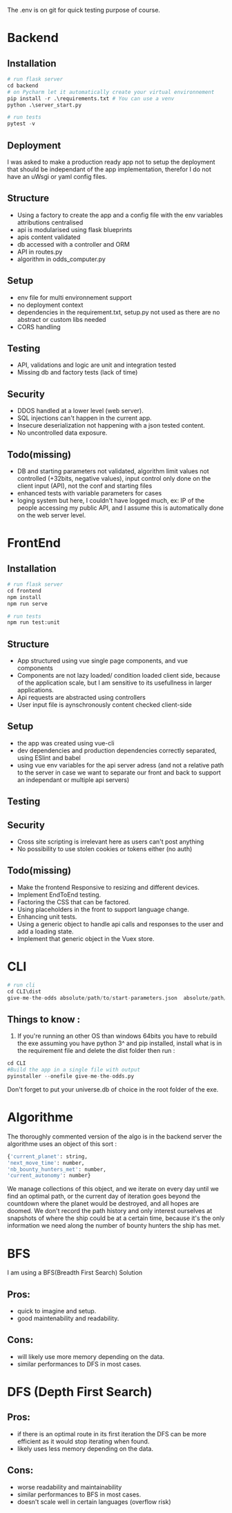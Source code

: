 The .env is on git for quick testing purpose of course.

# Backend
## Installation

```python
# run flask server
cd backend
# on Pycharm let it automatically create your virtual environnement
pip install -r .\requirements.txt # You can use a venv
python .\server_start.py       

# run tests
pytest -v
```

## Deployment
I was asked to make a production ready app not to setup the deployment that should be independant of the app implementation, therefor I do not have an uWsgi or yaml config files.
## Structure
- Using a factory to create the app and a config file with the env variables attributions centralised
- api is modularised using flask blueprints
- apis content validated
- db accessed with a controller and ORM
- API in routes.py
- algorithm in odds_computer.py
## Setup
- env file for multi environnement support
- no deployment context
- dependencies in the requirement.txt, setup.py not used as there are no abstract or custom libs needed
- CORS handling
## Testing
- API, validations and logic are unit and integration tested
- Missing db and factory tests (lack of time)
## Security
- DDOS handled at a lower level (web server).
- SQL injections can't happen in the current app.
- Insecure deserialization not happening with a json tested content.
- No uncontrolled data exposure.

## Todo(missing)
- DB and starting parameters not validated, algorithm limit values not controlled (+32bits, negative values), input control only done on the client input (API), not the conf and starting files
- enhanced tests with variable parameters for cases
- loging system but here, I couldn't have logged much, ex: IP of the people accessing my public API, and I assume this is automatically done on the web server level.

# FrontEnd
## Installation

```python
# run flask server
cd frontend
npm install
npm run serve  

# run tests
npm run test:unit
```
## Structure
- App structured using vue single page components, and vue components
- Components are not lazy loaded/ condition loaded client side, because of the application scale, but I am sensitive to its usefullness in larger applications.
- Api requests are abstracted using controllers
- User input file is aynschronously content checked client-side

## Setup
- the app was created using vue-cli
- dev dependencies and production dependencies correctly separated, using ESlint and babel
- using vue env variables for the api server adress (and not a relative path to the server in case we want to separate our front and back to support an independant or multiple api servers)

## Testing

## Security
-	Cross site scripting is irrelevant here as users can't post anything
-	No possibility to use stolen cookies or tokens either (no auth)

## Todo(missing)

- Make the frontend Responsive to resizing and different devices.
- Implement EndToEnd testing.
- Factoring the CSS that can be factored.
- Using placeholders in the front to support language change.
- Enhancing unit tests.
- Using a generic object to handle api calls and responses to the user and add a loading state.
- Implement that generic object in the Vuex store.

# CLI

```python
# run cli
cd CLI\dist
give-me-the-odds absolute/path/to/start-parameters.json  absolute/path/to/empire-parameters.json
```
## Things to know :
1. If you're running an other OS than windows 64bits you have to rebuild the exe 
assuming you have python 3^ and pip installed, install what is in the requirement file and delete the dist folder
then run :
```python
cd CLI
#Build the app in a single file with output
pyinstaller --onefile give-me-the-odds.py
```
Don't forget to put your universe.db of choice in the root folder of the exe.

# Algorithme
The thoroughly commented version of the algo is in the backend server
the algorithme uses an object of this sort :
```python
{'current_planet': string,
'next_move_time': number,
'nb_bounty_hunters_met': number,
'current_autonomy': number}
```
We manage collections of this object, and we iterate on every day until we find an optimal path, or the current day of iteration goes beyond the countdown where the planet would be destroyed, and all hopes are doomed.
We don't record the path history and only interest ourselves at snapshots of where the ship could be at a certain time, because it's the only information we need along the number of bounty hunters the ship has met.
# BFS
I am using a BFS(Breadth First Search) Solution 
## Pros:
- quick to imagine and setup.
- good maintenability and readability.
## Cons:
- will likely use more memory depending on the data.
- similar performances to DFS in most cases.

# DFS (Depth First Search) 
## Pros:
- if there is an optimal route in its first iteration the DFS can be more efficient as it would stop iterating when found.
- likely uses less memory depending on the data.

## Cons:
- worse readability and maintainability 
- similar performances to BFS in most
cases.
- doesn't scale well in certain languages
(overflow risk)
